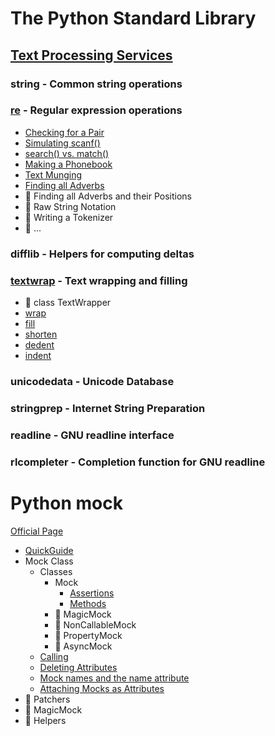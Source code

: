 # The Python Standard Library

## [Text Processing Services](https://docs.python.org/3/library/text.html)

### string - Common string operations

### [re](https://docs.python.org/3/library/re.html) - Regular expression operations

- [Checking for a Pair](2020/04/20200429_checking_for_a_pair/checking_for_a_pair_test.py)
- [Simulating scanf()](2020/04/20200430_simulating_scanf/simulating_scanf_test.py)
- [search() vs. match()](2020/05/20200501_search_vs_match/search_vs_match_test.py)
- [Making a Phonebook](2020/05/20200502_making_a_phonebook/making_a_phonebook_test.py)
- [Text Munging](2020/05/20200503_text_munging/text_munging_test.py)
- [Finding all Adverbs](2020/05/20200504_finding_all_adverbs/finding_all_adverbs_test.py)
- :construction: Finding all Adverbs and their Positions
- :construction: Raw String Notation
- :construction: Writing a Tokenizer
- :construction: ...

### difflib - Helpers for computing deltas

### [textwrap](https://docs.python.org/3/library/textwrap.html) - Text wrapping and filling

- :construction: class TextWrapper
- [wrap](2020/04/20200427_wrap/wrap_test.py)
- [fill](2020/04/20200428_textwrap_2/fill_test.py)
- [shorten](2020/04/20200428_textwrap_2/shorten_test.py)
- [dedent](2020/04/20200428_textwrap_2/dedent_test.py)
- [indent](2020/04/20200428_textwrap_2/indent_test.py)

### unicodedata - Unicode Database

### stringprep - Internet String Preparation

### readline - GNU readline interface

### rlcompleter - Completion function for GNU readline

# Python mock

[Official Page](https://docs.python.org/3/library/unittest.mock.html)

- [QuickGuide](2020/04/20200418_Python_Mock_Quick_Guide/quick_guide_test.py)
- Mock Class
  - Classes
    - Mock
      - [Assertions](2020/04/20200419_Python_Mock_assertions/mock_class_test.py)
      - [Methods](2020/04/20200421_Python_Mock_methods/mock_test.py)
    - :construction: MagicMock
    - :construction: NonCallableMock
    - :construction: PropertyMock
    - :construction: AsyncMock
  - [Calling](2020/04/20200422_Calling/calling_test.py)
  - [Deleting Attributes](2020/04/20200423_Deleting_Attributes/deleting_attributes_test.py)
  - [Mock names and the name attribute](2020/04/20200424_Mock_Names_And_The_Name_Attribute/mock_name_and_the_name_attribute_test.py)
  - [Attaching Mocks as Attributes](2020/04/20200425_Attaching_Mocks_As_Attributes/attaching_mocks_as_attributes_test.py)
- :construction: Patchers
- :construction: MagicMock
- :construction: Helpers